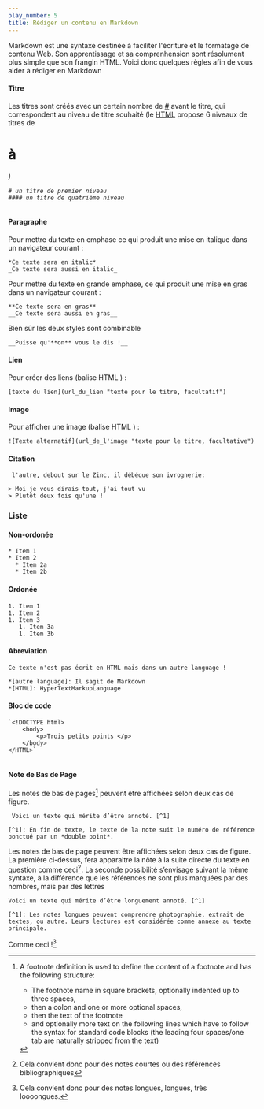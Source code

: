 ```yaml
---
play_number: 5
title: Rédiger un contenu en Markdown
---
```


Markdown est une syntaxe destinée à faciliter l'écriture et le formatage de contenu Web. Son apprentissage et sa comprenhension sont résolument plus simple que son frangin HTML. Voici donc quelques règles afin de vous aider à rédiger en Markdown
#### Titre
Les titres sont créés avec un certain nombre de [#](https://fr.wikipedia.org/wiki/Croisillon_(signe)) avant le titre, qui correspondent au niveau de titre souhaité (le [HTML](https://fr.wikipedia.org/wiki/HTML) propose 6 niveaux de titres de <h1> à <h6>)
```
# un titre de premier niveau
#### un titre de quatrième niveau
```
#### Paragraphe
Pour mettre du texte en emphase ce qui produit une mise en italique dans un navigateur courant :
```
*Ce texte sera en italic*
_Ce texte sera aussi en italic_
```
Pour mettre du texte en grande emphase, ce qui produit une mise en gras dans un navigateur courant :
```
**Ce texte sera en gras**
__Ce texte sera aussi en gras__
```
Bien sûr les deux styles sont combinable
```
__Puisse qu'**on** vous le dis !__
```
#### Lien
Pour créer des liens (balise HTML <a>) :
```
[texte du lien](url_du_lien "texte pour le titre, facultatif")

```
#### Image
Pour afficher une image (balise HTML <img>) :
```
![Texte alternatif](url_de_l'image "texte pour le titre, facultative")

```
#### Citation
```
 l'autre, debout sur le Zinc, il débéque son ivrognerie:

> Moi je vous dirais tout, j'ai tout vu
> Plutôt deux fois qu'une !

```

### Liste
#### Non-ordonée
```
* Item 1
* Item 2
  * Item 2a
  * Item 2b

```
#### Ordonée
```
1. Item 1
1. Item 2
1. Item 3
   1. Item 3a
   1. Item 3b

```
#### Abreviation
```
Ce texte n'est pas écrit en HTML mais dans un autre language !

*[autre language]: Il sagit de Markdown
*[HTML]: HyperTextMarkupLanguage

```
#### Bloc de code
```
`<!DOCTYPE html>
    <body>
        <p>Trois petits points </p>
    </body>
</HTML>`


```

#### Note de Bas de Page
Les notes de bas de pages[^1] peuvent être affichées selon deux cas de figure.
```
 Voici un texte qui mérite d’être annoté. [^1]

[^1]: En fin de texte, le texte de la note suit le numéro de référence ponctué par un *double point*.
```
Les notes de bas de page peuvent être affichées selon deux cas de figure. La première ci-dessus, fera apparaitre la nôte à la suite directe du texte en question comme ceci[^A].
La seconde possibilité s’envisage suivant la même syntaxe, à la différence que les références ne sont plus marquées par des nombres, mais par des lettres
```
Voici un texte qui mérite d’être longuement annoté. [^1]

[^1]: Les notes longues peuvent comprendre photographie, extrait de textes, ou autre. Leurs lectures est considérée comme annexe au texte principale.
```
Comme ceci ![^2] 

[^A]:
	Cela convient donc pour des notes courtes ou des références bibliographiques

[^1]:
	A footnote definition is used to define the content of a footnote and has the following structure:

	*  The footnote name in square brackets, optionally indented up to three spaces,
	*  then a colon and one or more optional spaces,
	*  then the text of the footnote
	* and optionally more text on the following lines which have to follow the syntax for standard code blocks (the leading four spaces/one tab are naturally stripped from the text)

[^2]:
	Cela convient donc pour des notes longues, longues, très loooongues.